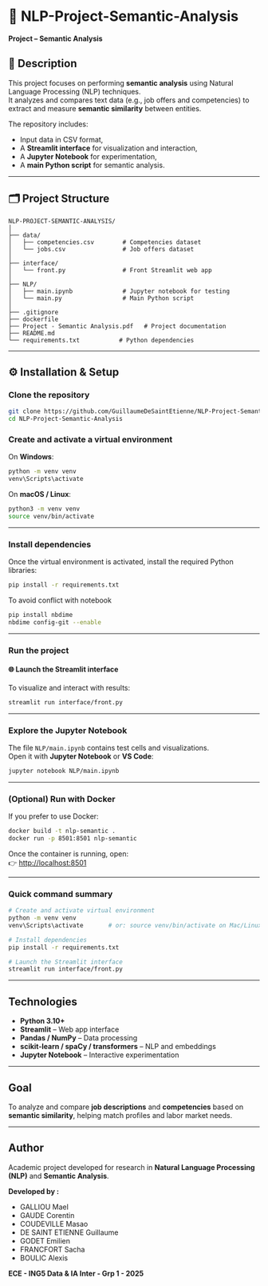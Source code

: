 # 🧠 NLP-Project-Semantic-Analysis
**Project – Semantic Analysis**

## 📖 Description
This project focuses on performing **semantic analysis** using Natural Language Processing (NLP) techniques.  
It analyzes and compares text data (e.g., job offers and competencies) to extract and measure **semantic similarity** between entities.

The repository includes:
- Input data in CSV format,
- A **Streamlit interface** for visualization and interaction,
- A **Jupyter Notebook** for experimentation,
- A **main Python script** for semantic analysis.

---

## 🗂️ Project Structure

```
NLP-PROJECT-SEMANTIC-ANALYSIS/
│
├── data/
│   ├── competencies.csv        # Competencies dataset
│   └── jobs.csv                # Job offers dataset
│
├── interface/
│   └── front.py                # Front Streamlit web app
│
├── NLP/
│   ├── main.ipynb              # Jupyter notebook for testing
│   └── main.py                 # Main Python script
│
├── .gitignore
├── dockerfile
├── Project - Semantic Analysis.pdf   # Project documentation
├── README.md
└── requirements.txt           # Python dependencies
```

---

## ⚙️ Installation & Setup

### Clone the repository
```bash
git clone https://github.com/GuillaumeDeSaintEtienne/NLP-Project-Semantic-Analysis.git
cd NLP-Project-Semantic-Analysis
```

### Create and activate a virtual environment

On **Windows**:
```bash
python -m venv venv
venv\Scripts\activate
```

On **macOS / Linux**:
```bash
python3 -m venv venv
source venv/bin/activate
```

---

### Install dependencies
Once the virtual environment is activated, install the required Python libraries:
```bash
pip install -r requirements.txt
```
To avoid conflict with notebook
```bash
pip install nbdime
nbdime config-git --enable
```
---

### Run the project

#### 🌐 Launch the Streamlit interface
To visualize and interact with results:
```bash
streamlit run interface/front.py
```

---

### Explore the Jupyter Notebook
The file `NLP/main.ipynb` contains test cells and visualizations.  
Open it with **Jupyter Notebook** or **VS Code**:
```bash
jupyter notebook NLP/main.ipynb
```

---

### (Optional) Run with Docker
If you prefer to use Docker:

```bash
docker build -t nlp-semantic .
docker run -p 8501:8501 nlp-semantic
```

Once the container is running, open:  
👉 [http://localhost:8501](http://localhost:8501)

---

### Quick command summary
```bash
# Create and activate virtual environment
python -m venv venv
venv\Scripts\activate       # or: source venv/bin/activate on Mac/Linux

# Install dependencies
pip install -r requirements.txt

# Launch the Streamlit interface
streamlit run interface/front.py
```

---

## Technologies
- **Python 3.10+**
- **Streamlit** – Web app interface  
- **Pandas / NumPy** – Data processing  
- **scikit-learn / spaCy / transformers** – NLP and embeddings  
- **Jupyter Notebook** – Interactive experimentation  

---

## Goal
To analyze and compare **job descriptions** and **competencies** based on **semantic similarity**, helping match profiles and labor market needs.

---

## Author
Academic project developed for research in **Natural Language Processing (NLP)** and **Semantic Analysis**.

**Developed by :**
- GALLIOU Mael
- GAUDE Corentin
- COUDEVILLE Masao
- DE SAINT ETIENNE Guillaume
- GODET Emilien
- FRANCFORT Sacha
- BOULIC Alexis

**ECE - ING5 Data & IA Inter - Grp 1 - 2025**